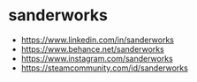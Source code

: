 # sanderworks
- https://www.linkedin.com/in/sanderworks
- https://www.behance.net/sanderworks
- https://www.instagram.com/sanderworks
- https://steamcommunity.com/id/sanderworks
